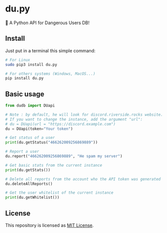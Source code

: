 # du.py
🦴 A Python API for Dangerous Users DB!

## Install
Just put in a terminal this simple command:
```sh
# For Linux
sudo pip3 install du.py

# For others systems (Windows, MacOS...)
pip install du.py
```

## Basic usage
```python
from dudb import DUapi

# Note : by default, he will look for discord.riverside.rocks website.
# If you want to change the instance, add the argument "url":
# du = DUapi(url = "https://discord.example.com")
du = DUapi(token="Your token")

# Get status of a user
print(du.getStatus("466262009256869889"))

# Report a user
du.report("466262009256869889", "He spam my server")

# Get basic stats from the current instance
print(du.getStats())

# Delete all reports from the account who the API token was generated
du.deleteAllReports()

# Get the user whitelist of the current instance
print(du.getWhitelist())
```

## License
This repository is licensed as [MIT License](./LICENSE).
